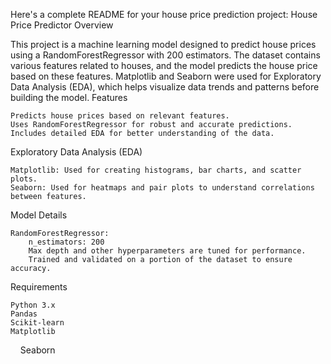 Here's a complete README for your house price prediction project:
House Price Predictor
Overview

This project is a machine learning model designed to predict house prices using a RandomForestRegressor with 200 estimators. The dataset contains various features related to houses, and the model predicts the house price based on these features. Matplotlib and Seaborn were used for Exploratory Data Analysis (EDA), which helps visualize data trends and patterns before building the model.
Features

    Predicts house prices based on relevant features.
    Uses RandomForestRegressor for robust and accurate predictions.
    Includes detailed EDA for better understanding of the data.


Exploratory Data Analysis (EDA)

    Matplotlib: Used for creating histograms, bar charts, and scatter plots.
    Seaborn: Used for heatmaps and pair plots to understand correlations between features.

Model Details

    RandomForestRegressor:
        n_estimators: 200
        Max depth and other hyperparameters are tuned for performance.
        Trained and validated on a portion of the dataset to ensure accuracy.

Requirements

    Python 3.x
    Pandas
    Scikit-learn
    Matplotlib
    Seaborn
